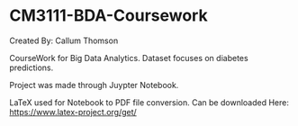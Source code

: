 # CM3111-BDA-Coursework
Created By: Callum Thomson

CourseWork for Big Data Analytics. Dataset focuses on diabetes predictions.

Project was made through Juypter Notebook.

LaTeX used for Notebook to PDF file conversion. Can be downloaded Here: https://www.latex-project.org/get/
